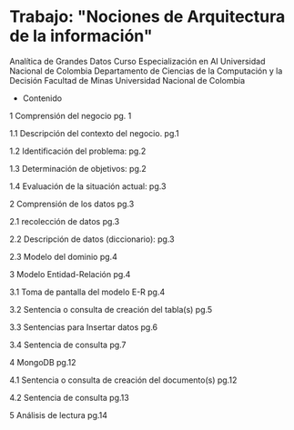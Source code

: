 # Trabajo: **"Nociones de Arquitectura de la información"**
Analítica de Grandes Datos
Curso Especialización en AI Universidad Nacional de Colombia
Departamento de Ciencias de la Computación y la Decisión
Facultad de Minas
Universidad Nacional de Colombia


 + Contenido
 
1	Comprensión del negocio	pg. 1

1.1	Descripción del contexto del negocio. pg.1

1.2	Identificación del problema:	pg.2

1.3	Determinación de objetivos:	pg.2

1.4	Evaluación de la situación actual:	pg.3

2	Comprensión de los datos	pg.3

2.1	recolección de datos	pg.3

2.2	Descripción de datos (diccionario):	pg.3

2.3	Modelo del dominio	pg.4

3	Modelo Entidad-Relación	pg.4

3.1	Toma de pantalla del modelo E-R	pg.4

3.2	Sentencia o consulta de creación del tabla(s)	pg.5

3.3	Sentencias para Insertar datos	pg.6

3.4	Sentencia de consulta	pg.7

4	MongoDB	pg.12

4.1	Sentencia o consulta de creación del documento(s)	pg.12

4.2	Sentencia de consulta	pg.13

5	Análisis de lectura	pg.14

